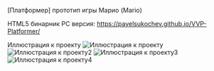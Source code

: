[Платформер] прототип игры Марио (Mario)

HTML5 бинарник PC версия:
https://pavelsukochev.github.io/VVP-Platformer/

Иллюстрация к проекту
![Иллюстрация к проекту](https://pavelsukochev.github.io/VVP-Platformer/Screens/1.png)
![Иллюстрация к проекту2](https://pavelsukochev.github.io/VVP-Platformer/Screens/2.png)
![Иллюстрация к проекту3](https://pavelsukochev.github.io/VVP-Platformer/Screens/3.png)
![Иллюстрация к проекту4](https://pavelsukochev.github.io/VVP-Platformer/Screens/4.png)
